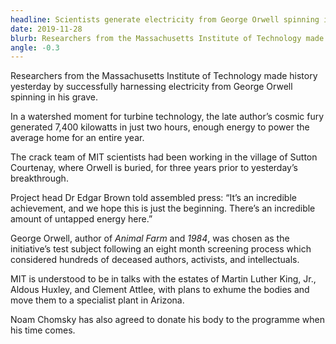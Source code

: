 ```yaml
---
headline: Scientists generate electricity from George Orwell spinning in his grave
date: 2019-11-28
blurb: Researchers from the Massachusetts Institute of Technology made history yesterday by successfully harnessing electricity from George Orwell spinning in his grave.
angle: -0.3
---
```


Researchers from the Massachusetts Institute of Technology made history yesterday by successfully harnessing electricity from George Orwell spinning in his grave.

In a watershed moment for turbine technology, the late author’s cosmic fury generated 7,400 kilowatts in just two hours, enough energy to power the average home for an entire year.

The crack team of MIT scientists had been working in the village of Sutton Courtenay, where Orwell is buried, for three years prior to yesterday’s breakthrough.

Project head Dr Edgar Brown told assembled press: “It’s an incredible achievement, and we hope this is just the beginning. There’s an incredible amount of untapped energy here.”

George Orwell, author of _Animal Farm_ and _1984_, was chosen as the initiative’s test subject following an eight month screening process which considered hundreds of deceased authors, activists, and intellectuals.

MIT is understood to be in talks with the estates of Martin Luther King, Jr., Aldous Huxley, and Clement Attlee, with plans to exhume the bodies and move them to a specialist plant in Arizona.

Noam Chomsky has also agreed to donate his body to the programme when his time comes.
